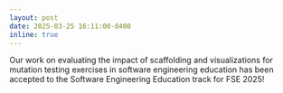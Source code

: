 ```yaml
---
layout: post
date: 2025-03-25 16:11:00-0400
inline: true
---
```


Our work on evaluating the impact of scaffolding and visualizations for mutation testing exercises in software engineering education has been accepted to the Software Engineering Education track for FSE 2025!